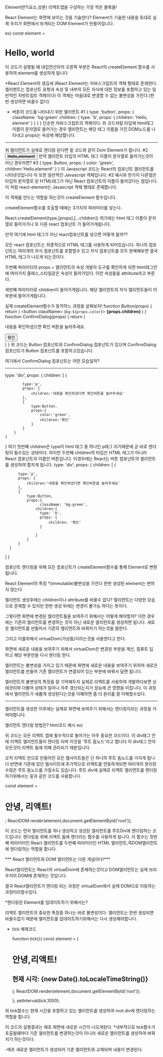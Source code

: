 
Element란?(요소,성분)
리액트앱을 구성하는 가장 작은 블록들!

React Element는 화면에 보이는 것을 기술한다?
Element가 기술한 내용을 토대로 실제 우리가 화면에서 보게되는 DOM Element가 만들어집니다.

ex)
const element = <h1>Hello, world</h1>
이 코드가 실행될 떄 대입연산자의 오른쪽 부분은 React의 createElement 함수를 사용하여 element를 생성하게 됩니다

*React Element의 생김새
 (React Element는 자바스크립트의 객체 형태로 존재한다. 엘리멘트는 컴포넌트 유형과 속성 및 내부의 모든 자식에 대한 정보를 포함하고 있는 일반적인 자밧트립트 객체이다)
  이 객체는 마음대로 변경할 수 없는 불변성을 가진다.(한번 생성하면 바꿀수 없다)
  
  - 버튼의 코드를 나타내기 위한 엘리먼트
  #1
  {
    type: 'button',
    props: {
        className: 'bg-green'
        children: {
            type: 'b',
            props: {
                children: 'Hello, element'
            }
        }
    }
  }
  단순한 자바스크립트의 객체이다.
  위 코드처럼 타입에 html태그 이름이 문자열로 들어가는 경우 엘리먼트는 해당 태그 이름을 가진 DOM노드를 나타내고 props는 속성에 해당합니다.

---------------------------------------------------

위 엘리먼트가 실제로 렌더링 된다면 밑 코드와 같이 Dom Element가 됩니다.
#2
<button class ='bg-green'>
  <b>
    Hello,element!
  </b>
</button>
만약 엘리먼트 타입의 HTML 태그 이름이 문자열로 들어가는것이 아닌 경우라면?
#3
{
    type: Button,
    props: {
        color: 'green',
        children:'Hello,element!'
    }
}
이 Javascript 코드는 React의 컴포넌트 엘리먼트를 나타낸것입니다
이 또한 일반적인 Javascript 객체입니다.
#2 예시와 한가지 다른점은
타입의 문자열로 된 HTML태그가 아닌 React 컴포넌트의 이름이 들어갔다는 점입니다.
이 처럼 react-element는 Javascript 객체 형태로 존재합니다.

이 객체를 만드는 역할을 하는것이 createElement 함수입니다. 

createElement함수를 호출할 때에는 3가지의 파라미터를 넣는다.

React.createElement(type,[props],[...children])
여기에는 html 태그 이름이 문자열로 들어가거나 또 다른 react 컴포넌트 가 들어가게됩니다.

만약 여기에 html 태그가 아닌 react컴포넌트를 넣으면 어떻게 될까??

모든 react 컴포넌트는 최종적으로 HTML 태그를 사용하게 되어있습니다.
하나의 컴포넌트는 여러개의 자식 컴포넌트를 포함할수 있고 자식 컴포넌트를 모두 분해해보면 결국 HTML 태그가 나오게 되는것이다.

 두번쨰 파라미터의 props = 엘리먼트의 속성
 개발자 도구를 확인하게 되면 html태그안에 여러가지 클래스,스타일같은 속성이 들어가있다.
 이런 속성들을 attribute라고 부른다.

 세번쨰 파라미터로 children이 들어가게됩니다.
 해당 엘리먼트의 자식 엘리먼트들이 이부분에 들어가게됩니다.


 실제 createElement함수가 동작하느 과정을 살펴보자!
  function Button(props) {
    return (
        <button className= {`bg-${props.color`}>
        <b>
            {props.children}
        </b>
        </button>
    )
  }
  function ConfirmDialog(props) {
    return (
        <div>
            <p>내용을 확인하셨으면 확인 버튼을 눌러주세요.</p>
            <Button color = 'green'>확인</Button>
        </div>
    )
  }
  위 코드는 Button 컴포넌트와 ConfirmDialog 컴포넌트가 있으며
  ConfirmDialog 컴포넌트가 Button 컴포넌트를 포함하고있습니다.

  여기에서 ConfirmDialog 컴포넌트는 어떤 모습일까?

  ------------------------------------------

  type: 'div',
  props: {
    children: [
        {

            type:'p',
            props: {
                children:'내용을 확인하셨다면 확인버튼을 눌러주세요'
            },
            {
                type:Button,
                props:{
                    color:'green',
                    children:'확인'
                }
            }
        }
    ]
  }
여기 첫번째 children은 type이 html 태그 중 하나인 p태그 이기때문에 곧 바로 렌더링이 될수있는 상태이다.
하지만 두번째 children의 타입은 HTML 태그가 아니라 React 컴포넌트의 이름인 버튼입니다. 
이경우에는 React는 버튼 컴포넌트의 엘리먼트를 생성하여 합치게 됩니다.
type: 'div',
props: {
  children: [
      {

          type:'p',
          props: {
              children:'내용을 확인하셨다면 확인버튼을 눌러주세요'
          },
          {
              type:Button,
              props:{
                    className: 'bg-green',
                  children:{
                    type: 'b',
                    props: {
                        children: '확인'
                    }

                  }
              }
          }
      }
  ]
}

컴포넌트 렌더링을 위해 모든 컴포넌트가 createElement함수를 통해 Element로 변환됩니다.

React Element의 특징
    *(immutable)불변성을 가진다
한번 생성된 element는 변하지 않는다
 
엘리먼트 생성후에는 children이나 attribute를 바꿀수 없다?
엘리먼트는 다양한 모습으로 존재할 수 있지만 한번 생성 뒤에는 변경이 불가능 하다는 뜻이다.

그렇다면 화면에 변경된 엘리먼트들을 보여주기 위해서는 어떻게 해야할까?
이런 경우에는 기존의 엘리먼트를 변경하는 것이 아닌 새로운 엘리먼트를 생성하면 됩니다.
새로운 엘리먼트를 만들어서 기존의 엘리먼트와 바꿔치기 하는것을 말한다.

그리고 이를위해서 virtualDom(가상돔)이라는것을 사용한다고 한다.

화면에 새로운 내용을 보여주기 위해서 virtualDom은 
변경된 부분을 계산, 컴퓨트 딥 하고 해당 부분만을 다시 렌더링 한다.

엘리먼트는 불변성을 가지고 있기 때문에 화면에 새로운 내용을 보여주기 위하여
새로은 엘리먼트를 만들어 기존 엘리먼트가 연결되어 있는 부분에 바꿔서 달면 됩니다.

엘리먼트의 불변성의 특징을 잘 기억해두자
실제로 리액트를 사용하여 개발하다보면 상태관리와 더불어 상태가 얼마나 자주 갱신되는지가 성능에 큰 영향을 미칩니다.
이 과정에서 엘리먼트가 새롭게 생성된다는것을 이해하면 좀 더 원리를 잘 이해할수있다.

-------------------------------------------------------------

엘리먼트를 생성한 이후에는 
실제로 화면에 보여주기 위해서는 렌더링이라는 과정을 거쳐야합니다.

엘리먼트 렌더링 방법은?
html코드 예시
ex)
<div id= "root"></div>

위 코드는 모든 리액트 앱에 필수적으로 들어가는 아주 중요한 코드이다.
이 div태그 안에 리액트 엘리먼트들이 렌더링 되며 이것을 '루트 돔노드'라고 합니다
이 div태그 안의 모든것이 리액트 돔에 의해 관리되기 때문입니다.

오직 리액트 만으로 만들어진 모든 웹사이트들은 단 하나의 루트 돔노드를 가지게 됩니다
반면에 기존에 있던 웹사이트에 추가적으로 리액트를 연동하게되면 여러개의 분리된 수많은 루트 돔노드를 가질수도 있습니다.
루트 div에 실제로 리액트 엘리먼트를 렌더링 하기위해서는 밑과 같은 코드를 사용합니다.

const element = <h1>안녕, 리액트!</h1>;
ReactDOM.render(element,document.getElementById('root'));

이 코드는 먼저 엘리먼트를 하나 생성하고 생성된 엘리먼트를 루트Div에 렌더링하는 코드입니다.
렌더링을 위해 리액트 돔에 랜더라는 함수를 사용하게 됩니다.
이 함수는 첫번째 파라미터인 React 엘리먼트를 두번쨰 파라미터인 HTML 엘리먼트,즉DOM엘리먼트에 렌더링하는 역할을 합니다.

*** React 엘리먼트와 DOM 엘리먼트는 다른 개념이다!***

React엘리먼트는 React의 virtualDom에 존재하는것이고 DOM엘리먼트는 실제 브라우저의 DOM에 존재하는 것입니다.

결국 React엘리먼트가 렌더링 되는 과정은 virtualDom에서 실제 DOM으로 이동하는과정이라할수있다.

*렌더링된 Element를 업데이트하기 위해서는?

리액트 엘리먼트의 중요한 특징중 하나는 바로 불변성이다.
엘리먼트는 한번 생성되면 바꿀수없기 때문에 엘리먼트를 업데이트하기위해서는 다시 생성해야합니다.

* tick 예제코드

  function tick(){
    const element = (
        <div>
            <h1>안녕,리액트!</h1>
            <h2>현재 시각: {new Date().toLocaleTimeString()}</h2>
        </div>
    );
    ReactDOM.render(element,document.getElementById('root'));

  };
  setInterval(tick,1000);

위 tick함수는 현재 시간을 포함하고 있는 엘리먼트를 생성하여 root.div에 렌더링하는 역할을 합니다.

이 코드의 실행결과는 매초 화면에 새로운 시간이 나오게된다.
*내부적으로 tick함수가 호출될떄마다 기존 엘리먼트를 변경하는것이 아니라 새로운 엘리먼트를 생성하여 바꿔치기 하는것이다.

-매초 새로운 엘리먼트가 생성되어 기존 엘리먼트와 교체되며 내용이 변경된다.




    









